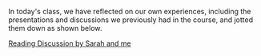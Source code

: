 In today's class, we have reflected on our own experiences, including the presentations and discussions we previously had in the course, and jotted them down as shown below.

[Reading Discussion by Sarah and me](https://github.com/sarahalyahya/robotapsyche/blob/main/april25/discussionSummary.md)
